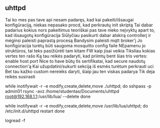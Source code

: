 ## uhttpd

Tai ko mes pas tave api nesam padaręs, kad kai pakeiti/išsaugai konfigūraciją, niekas nepasako procd, kad perkrautų init skriptą
Tai dabar padarius kokius nors pakeitimus teoriškai pas tave nieko neįvyktų apart to, kad išsaugotų konfigūracija
Siūlyčiau pasikurti dabar atskirą controllerį ir mėginsi paleisti paprastą procesą
Bandysim paleisti mqtt broker'į
Jo konfigūracija turėtų būti saugoma mosquitto config faile
NEpamenu jo struktūros, tai teks pasižiūrėti tam kitam FW kaip jisai veikia
Tiksliau kokias vertes ten rašo
Ką tau reikės padaryti, kad priimtų bent šias tris vertes:
enable host port
Nice to have būtų tls sertifikatai, kad secure naudotų connection'ą
Kai užupdatini/sukurti sekciją iš esmės turėtum perkrauti uci
Bet tau kažko custom nereiėks daryti, šiaip jau ten viskas padarya
Tik deja reikės susirasti 

while inotifywait -r -e modify,create,delete,move ./uhttpd; do
    sshpass -p admin01 rsync -avz /home/studentas/Documents/uhttpd root@192.168.1.1:/usr/lib/lua/ --delete
done

while inotifywait -r -e modify,create,delete,move /usr/lib/lua/uhttpd; do
    /etc/init.d/uhttpd restart
done

logread -f